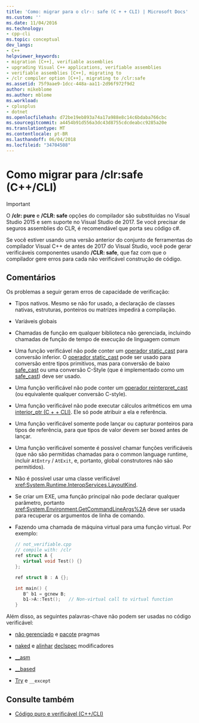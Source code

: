 ```yaml
---
title: 'Como: migrar para o clr-: safe (C + + CLI) | Microsoft Docs'
ms.custom: ''
ms.date: 11/04/2016
ms.technology:
- cpp-cli
ms.topic: conceptual
dev_langs:
- C++
helpviewer_keywords:
- migration [C++], verifiable assemblies
- upgrading Visual C++ applications, verifiable assemblies
- verifiable assemblies [C++], migrating to
- /clr compiler option [C++], migrating to /clr:safe
ms.assetid: 75f9aae9-1dcc-448a-aa11-2d96f972f9d2
author: mikeblome
ms.author: mblome
ms.workload:
- cplusplus
- dotnet
ms.openlocfilehash: d72be19eb893a74a17a988e8c14c6bdaba766cbc
ms.sourcegitcommit: a4454b91d556a3dc43d8755cdcdeabcc9285a20e
ms.translationtype: MT
ms.contentlocale: pt-BR
ms.lasthandoff: 06/04/2018
ms.locfileid: "34704508"
---
```

# <a name="how-to-migrate-to-clrsafe-ccli"></a>Como migrar para /clr:safe (C++/CLI)

> [!IMPORTANT]
> O **/clr: pure** e **/CLR: safe** opções do compilador são substituídas no Visual Studio 2015 e sem suporte no Visual Studio de 2017. Se você precisar de seguros assemblies do CLR, é recomendável que porta seu código c#.

Se você estiver usando uma versão anterior do conjunto de ferramentas do compilador Visual C++ de antes de 2017 do Visual Studio, você pode gerar verificáveis componentes usando **/CLR: safe**, que faz com que o compilador gere erros para cada não verificável construção de código.

## <a name="remarks"></a>Comentários

Os problemas a seguir geram erros de capacidade de verificação:

- Tipos nativos. Mesmo se não for usado, a declaração de classes nativas, estruturas, ponteiros ou matrizes impedirá a compilação.

- Variáveis globais

- Chamadas de função em qualquer biblioteca não gerenciada, incluindo chamadas de função de tempo de execução de linguagem comum

- Uma função verificável não pode conter um [operador static_cast](../cpp/static-cast-operator.md) para conversão inferior. O [operador static_cast](../cpp/static-cast-operator.md) pode ser usado para conversão entre tipos primitivos, mas para conversão de baixo [safe_cast](../windows/safe-cast-cpp-component-extensions.md) ou uma conversão C-Style (que é implementado como um [safe_cast](../windows/safe-cast-cpp-component-extensions.md)) deve ser usado.

- Uma função verificável não pode conter um [operador reinterpret_cast](../cpp/reinterpret-cast-operator.md) (ou equivalente qualquer conversão C-style).

- Uma função verificável não pode executar cálculos aritméticos em uma [interior_ptr (C + + CLI)](../windows/interior-ptr-cpp-cli.md). Ele só pode atribuir a ela e referência.

- Uma função verificável somente pode lançar ou capturar ponteiros para tipos de referência, para que tipos de valor devem ser boxed antes de lançar.

- Uma função verificável somente é possível chamar funções verificáveis (que não são permitidas chamadas para o common language runtime, incluir `AtEntry` / `AtExit`, e, portanto, global construtores não são permitidos).

- Não é possível usar uma classe verificável <xref:System.Runtime.InteropServices.LayoutKind>.

- Se criar um EXE, uma função principal não pode declarar qualquer parâmetro, portanto <xref:System.Environment.GetCommandLineArgs%2A> deve ser usada para recuperar os argumentos de linha de comando.

- Fazendo uma chamada de máquina virtual para uma função virtual. Por exemplo:

   ```cpp
   // not_verifiable.cpp
   // compile with: /clr
   ref struct A {
      virtual void Test() {}
   };

   ref struct B : A {};

   int main() {
      B^ b1 = gcnew B;
      b1->A::Test();   // Non-virtual call to virtual function
   }
   ```

Além disso, as seguintes palavras-chave não podem ser usadas no código verificável:

- [não gerenciado](../preprocessor/managed-unmanaged.md) e [pacote](../preprocessor/pack.md) pragmas

- [naked](../cpp/naked-cpp.md) e [alinhar](../cpp/align-cpp.md) [declspec](../cpp/declspec.md) modificadores

- [__asm](../assembler/inline/asm.md)

- [__based](../cpp/based-grammar.md)

- [Try](../cpp/try-except-statement.md) e `__except`

## <a name="see-also"></a>Consulte também

- [Código puro e verificável (C++/CLI)](../dotnet/pure-and-verifiable-code-cpp-cli.md)

